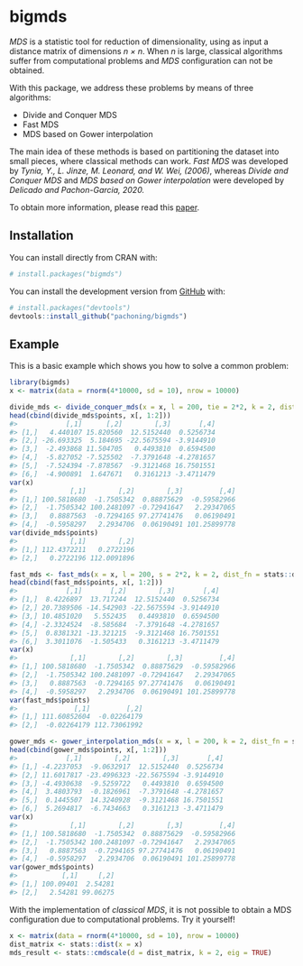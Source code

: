 
<!-- README.md is generated from README.Rmd. Please edit that file -->

# bigmds

<!-- badges: start -->

<!-- badges: end -->

*MDS* is a statistic tool for reduction of dimensionality, using as
input a distance matrix of dimensions *n × n*. When *n* is large,
classical algorithms suffer from computational problems and *MDS*
configuration can not be obtained.

With this package, we address these problems by means of three
algorithms:

  - Divide and Conquer MDS
  - Fast MDS
  - MDS based on Gower interpolation

The main idea of these methods is based on partitioning the dataset into
small pieces, where classical methods can work. *Fast MDS* was developed
by *Tynia, Y., L. Jinze, M. Leonard, and W. Wei, (2006)*, whereas
*Divide and Conquer MDS* and *MDS based on Gower interpolation* were
developed by *Delicado and Pachon-Garcia, 2020.*

To obtain more information, please read this
[paper](https://arxiv.org/abs/2007.11919).

## Installation

You can install directly from CRAN with:

``` r
# install.packages("bigmds")
```

You can install the development version from
[GitHub](https://github.com/) with:

``` r
# install.packages("devtools")
devtools::install_github("pachoning/bigmds")
```

## Example

This is a basic example which shows you how to solve a common problem:

``` r
library(bigmds)
x <- matrix(data = rnorm(4*10000, sd = 10), nrow = 10000)

divide_mds <- divide_conquer_mds(x = x, l = 200, tie = 2*2, k = 2, dist_fn = stats::dist)
head(cbind(divide_mds$points, x[, 1:2]))
#>            [,1]      [,2]        [,3]       [,4]
#> [1,]   4.440107 15.820560  12.5152440  0.5256734
#> [2,] -26.693325  5.184695 -22.5675594 -3.9144910
#> [3,]  -2.493868 11.504705   0.4493810  0.6594500
#> [4,]  -5.827052 -7.525502  -7.3791648 -4.2781657
#> [5,]  -7.524394 -7.878567  -9.3121468 16.7501551
#> [6,]  -4.900891  1.647671   0.3161213 -3.4711479
var(x)
#>             [,1]        [,2]        [,3]         [,4]
#> [1,] 100.5818680  -1.7505342  0.88875629  -0.59582966
#> [2,]  -1.7505342 100.2481097 -0.72941647   2.29347065
#> [3,]   0.8887563  -0.7294165 97.27741476   0.06190491
#> [4,]  -0.5958297   2.2934706  0.06190491 101.25899778
var(divide_mds$points)
#>             [,1]        [,2]
#> [1,] 112.4372211   0.2722196
#> [2,]   0.2722196 112.0091896

fast_mds <- fast_mds(x = x, l = 200, s = 2*2, k = 2, dist_fn = stats::dist)
head(cbind(fast_mds$points, x[, 1:2]))
#>            [,1]       [,2]        [,3]       [,4]
#> [1,]  8.4226897  13.717244  12.5152440  0.5256734
#> [2,] 20.7389506 -14.542903 -22.5675594 -3.9144910
#> [3,] 10.4851020   5.552435   0.4493810  0.6594500
#> [4,] -2.3324524  -8.585684  -7.3791648 -4.2781657
#> [5,]  0.8381321 -13.321215  -9.3121468 16.7501551
#> [6,]  3.3011076  -1.505433   0.3161213 -3.4711479
var(x)
#>             [,1]        [,2]        [,3]         [,4]
#> [1,] 100.5818680  -1.7505342  0.88875629  -0.59582966
#> [2,]  -1.7505342 100.2481097 -0.72941647   2.29347065
#> [3,]   0.8887563  -0.7294165 97.27741476   0.06190491
#> [4,]  -0.5958297   2.2934706  0.06190491 101.25899778
var(fast_mds$points)
#>              [,1]         [,2]
#> [1,] 111.60852604  -0.02264179
#> [2,]  -0.02264179 112.73061992

gower_mds <- gower_interpolation_mds(x = x, l = 200, k = 2, dist_fn = stats::dist)
head(cbind(gower_mds$points, x[, 1:2]))
#>            [,1]        [,2]        [,3]       [,4]
#> [1,] -4.2237053  -9.0632917  12.5152440  0.5256734
#> [2,] 11.6017817 -23.4996323 -22.5675594 -3.9144910
#> [3,] -4.4930638  -9.5259722   0.4493810  0.6594500
#> [4,]  3.4803793  -0.1826961  -7.3791648 -4.2781657
#> [5,]  0.1445507  14.3240928  -9.3121468 16.7501551
#> [6,]  5.2694817  -6.7434663   0.3161213 -3.4711479
var(x)
#>             [,1]        [,2]        [,3]         [,4]
#> [1,] 100.5818680  -1.7505342  0.88875629  -0.59582966
#> [2,]  -1.7505342 100.2481097 -0.72941647   2.29347065
#> [3,]   0.8887563  -0.7294165 97.27741476   0.06190491
#> [4,]  -0.5958297   2.2934706  0.06190491 101.25899778
var(gower_mds$points)
#>           [,1]     [,2]
#> [1,] 100.09401  2.54281
#> [2,]   2.54281 99.06275
```

With the implementation of *classical MDS*, it is not possible to obtain
a MDS configuration due to computational problems. Try it yourself\!

``` r
x <- matrix(data = rnorm(4*10000, sd = 10), nrow = 10000)
dist_matrix <- stats::dist(x = x)
mds_result <- stats::cmdscale(d = dist_matrix, k = 2, eig = TRUE)
```
